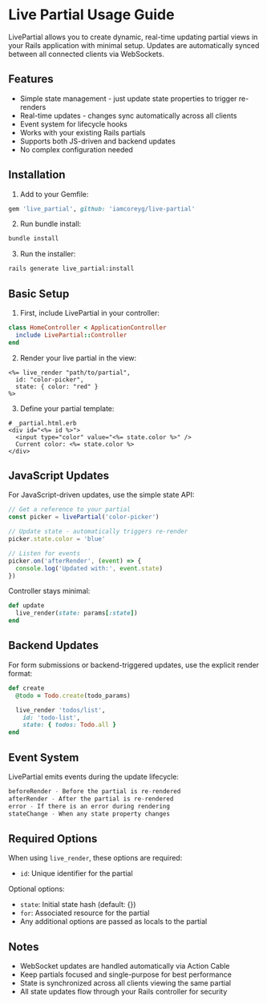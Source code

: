 # Live Partial Usage Guide

LivePartial allows you to create dynamic, real-time updating partial views in your Rails application with minimal setup. Updates are automatically synced between all connected clients via WebSockets.

## Features
- Simple state management - just update state properties to trigger re-renders
- Real-time updates - changes sync automatically across all clients
- Event system for lifecycle hooks
- Works with your existing Rails partials
- Supports both JS-driven and backend updates
- No complex configuration needed

## Installation

1. Add to your Gemfile:
```ruby
gem 'live_partial', github: 'iamcoreyg/live-partial'
```

2. Run bundle install:
```bash
bundle install
```

3. Run the installer:
```bash
rails generate live_partial:install
```


## Basic Setup

1. First, include LivePartial in your controller:

```ruby
class HomeController < ApplicationController
  include LivePartial::Controller
end
```

2. Render your live partial in the view:

```erb
<%= live_render "path/to/partial",
  id: "color-picker",
  state: { color: "red" }
%>
```

3. Define your partial template:

```erb
# _partial.html.erb
<div id="<%= id %>">
  <input type="color" value="<%= state.color %>" />
  Current color: <%= state.color %>
</div>
```

## JavaScript Updates

For JavaScript-driven updates, use the simple state API:

```javascript
// Get a reference to your partial
const picker = livePartial('color-picker')

// Update state - automatically triggers re-render
picker.state.color = 'blue'

// Listen for events
picker.on('afterRender', (event) => {
  console.log('Updated with:', event.state)
})
```

Controller stays minimal:
```ruby
def update
  live_render(state: params[:state])
end
```

## Backend Updates

For form submissions or backend-triggered updates, use the explicit render format:

```ruby
def create
  @todo = Todo.create(todo_params)

  live_render 'todos/list',
    id: 'todo-list',
    state: { todos: Todo.all }
end
```

## Event System

LivePartial emits events during the update lifecycle:

```javascript
beforeRender - Before the partial is re-rendered
afterRender - After the partial is re-rendered
error - If there is an error during rendering
stateChange - When any state property changes
```

## Required Options

When using `live_render`, these options are required:
- `id`: Unique identifier for the partial

Optional options:
- `state`: Initial state hash (default: {})
- `for`: Associated resource for the partial
- Any additional options are passed as locals to the partial

## Notes
- WebSocket updates are handled automatically via Action Cable
- Keep partials focused and single-purpose for best performance
- State is synchronized across all clients viewing the same partial
- All state updates flow through your Rails controller for security
